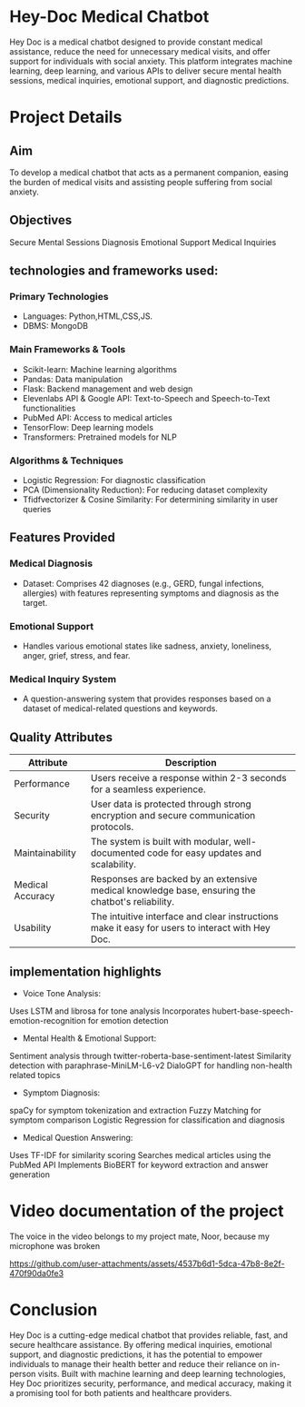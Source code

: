 # Hey-Doc Medical Chatbot

Hey Doc is a medical chatbot designed to provide constant medical assistance, reduce the need for unnecessary medical visits, and offer support for individuals with social anxiety. This platform integrates machine learning, deep learning, and various APIs to deliver secure mental health sessions, medical inquiries, emotional support, and diagnostic predictions.      
     
# Project Details
## Aim  
To develop a medical chatbot that acts as a permanent companion, easing the burden of medical visits and assisting people suffering from social anxiety.
## Objectives
Secure Mental Sessions
Diagnosis
Emotional Support
Medical Inquiries

## technologies and frameworks used:


### Primary Technologies
- Languages: Python,HTML,CSS,JS.
- DBMS: MongoDB
### Main Frameworks & Tools
- Scikit-learn: Machine learning algorithms
- Pandas: Data manipulation
- Flask: Backend management and web design
- Elevenlabs API & Google API: Text-to-Speech and Speech-to-Text functionalities
- PubMed API: Access to medical articles
- TensorFlow: Deep learning models
- Transformers: Pretrained models for NLP
### Algorithms & Techniques
- Logistic Regression: For diagnostic classification
- PCA (Dimensionality Reduction): For reducing dataset complexity
- Tfidfvectorizer & Cosine Similarity: For determining similarity in user queries


## Features Provided

### Medical Diagnosis
- Dataset: Comprises 42 diagnoses (e.g., GERD, fungal infections, allergies) with features representing symptoms and diagnosis as the target.
### Emotional Support
- Handles various emotional states like sadness, anxiety, loneliness, anger, grief, stress, and fear.
### Medical Inquiry System
- A question-answering system that provides responses based on a dataset of medical-related questions and keywords.




## Quality Attributes

|Attribute	| Description |
| -------------- | -------------- | 
|Performance	 | Users receive a response within 2-3 seconds for a seamless experience.|
|Security	| User data is protected through strong encryption and secure communication protocols.|
|Maintainability	| The system is built with modular, well-documented code for easy updates and scalability.|
|Medical Accuracy	| Responses are backed by an extensive medical knowledge base, ensuring the chatbot's reliability.|
|Usability	| The intuitive interface and clear instructions make it easy for users to interact with Hey Doc.|





## implementation highlights


- Voice Tone Analysis:

Uses LSTM and librosa for tone analysis
Incorporates hubert-base-speech-emotion-recognition for emotion detection

- Mental Health & Emotional Support:

Sentiment analysis through twitter-roberta-base-sentiment-latest
Similarity detection with paraphrase-MiniLM-L6-v2
DialoGPT for handling non-health related topics

- Symptom Diagnosis:

spaCy for symptom tokenization and extraction
Fuzzy Matching for symptom comparison
Logistic Regression for classification and diagnosis

- Medical Question Answering:

Uses TF-IDF for similarity scoring
Searches medical articles using the PubMed API
Implements BioBERT for keyword extraction and answer generation




# Video documentation of the project

The voice in the video belongs to my project mate, Noor, because my microphone was broken 

https://github.com/user-attachments/assets/4537b6d1-5dca-47b8-8e2f-470f90da0fe3

# Conclusion

Hey Doc is a cutting-edge medical chatbot that provides reliable, fast, and secure healthcare assistance. By offering medical inquiries, emotional support, and diagnostic predictions, it has the potential to empower individuals to manage their health better and reduce their reliance on in-person visits. Built with machine learning and deep learning technologies, Hey Doc prioritizes security, performance, and medical accuracy, making it a promising tool for both patients and healthcare providers.



